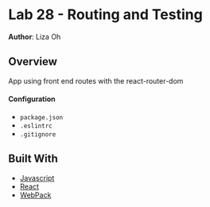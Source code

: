 # Lab 28 - Routing and Testing

**Author**: Liza Oh

## Overview
App using front end routes with the react-router-dom

#### Configuration
* `package.json`
* `.eslintrc`
* `.gitignore`


## Built With
* [Javascript](https://www.javascript.com/)
* [React](https://reactjs.org/)
* [WebPack](https://webpack.js.org/)
